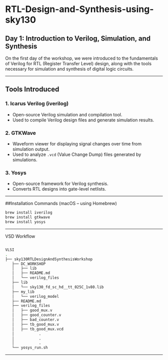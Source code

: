 # RTL-Design-and-Synthesis-using-sky130


## Day 1: Introduction to Verilog, Simulation, and Synthesis

On the first day of the workshop, we were introduced to the fundamentals of Verilog for RTL (Register Transfer Level) design, along with the tools necessary for simulation and synthesis of digital logic circuits.

---

## Tools Introduced

### 1. **Icarus Verilog (iverilog)**
- Open-source Verilog simulation and compilation tool.
- Used to compile Verilog design files and generate simulation results.

### 2. **GTKWave**
- Waveform viewer for displaying signal changes over time from simulation output.
- Used to analyze `.vcd` (Value Change Dump) files generated by simulations.

### 3. **Yosys**
- Open-source framework for Verilog synthesis.
- Converts RTL designs into gate-level netlists.

---

##Installation Commands (macOS – using Homebrew)

```bash
brew install iverilog
brew install gtkwave
brew install yosys
```
---
VSD Workflow 

```bash

VLSI
.
├── sky130RTLDesignAndSynthesisWorkshop
   ├── DC_WORKSHOP
   │   ├── lib
   │   ├── README.md
   │   └── verilog_files
   ├── lib
   │   └── sky130_fd_sc_hd__tt_025C_1v80.lib
   ├── my_lib
   │   └── verilog_model
   ├── README.md
   ├── verilog_files
   │   ├── good_mux.v
   │   ├── good_counter.v
   │   ├── bad_counter.v
   │   ├── tb_good_mux.v
   │   ├── tb_good_mux.vcd
   │           .
   │           .
   │           .
   └── yosys_run.sh
```
---



